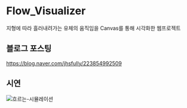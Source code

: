 # Flow_Visualizer
지형에 따라 흘러내려가는 유체의 움직임을 Canvas를 통해 시각화한 웹프로젝트

## 블로그 포스팅
https://blog.naver.com/jhsfully/223854992509

## 시연
![흐르는-시뮬레이션](https://github.com/user-attachments/assets/6898dc26-1671-4cad-856a-21040fde739d)
